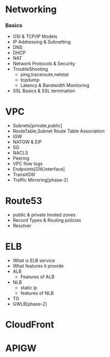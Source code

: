 # Networking
### Basics
- OSI & TCP/IP Models
- IP Addressing & Subnetting
- DNS 
- DHCP
- NAT
- Network Protocols & Security
- TroubleShooting
  - ping,traceroute,netstat
  - tcpdump
  - Latency & Bandwidth Monitoring
- SSL Basics & SSL termination

# VPC
- Subnets[private,public]
- RouteTable,Subnet Route Table Association
- IGW
- NATGW & EIP
- SG
- NACLS
- Peering
- VPC flow logs
- Endpoints[GW,Interface]
- TransitGW
- Traffic Mirroring[phase-2]

# Route53
- public & private hosted zones
- Record Types & Routing policies
- Resolver
# ELB
- What is ELB service
- What features it provide
- ALB
  - Features of ALB
- NLB
  - static ip
  - features of NLB
- TG
- GWLB[phase-2]
# CloudFront
# APIGW